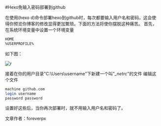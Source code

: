 #Hexo免输入密码部署到github

在使用(hexo d)命令部署hexo到github时，每次都要输入用户名和密码，这会使得你预览你博客的修改显得更加繁琐。下面的方法将使你摆脱这种痛苦。
首先，在系统环境变量中设置一个环境变量

```bash
HOME
%USERPROFILE%
```

如下图：

![r](http://i3.tietuku.com/d72e170806f25bff.jpg)

接着在你的用户目录"C:\\Users\\username"下新建一个叫"*_netrc*"的文件
编辑这个文件

```bash
machine github.com
login username
password password
```

设置好这些后，当你再次部署时，就不用输入用户名和密码了。

文章作者：foreverpx